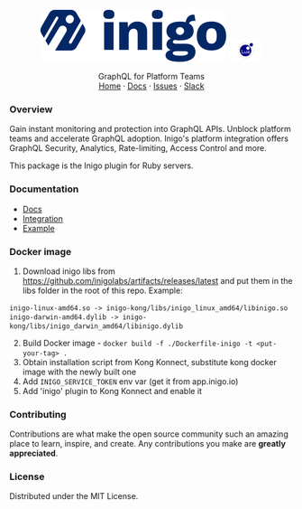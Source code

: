<br />
<div align="center">
  <img src="./assets/inigo.svg">
  <img height="40" src="./assets/lua.svg">
  <p align="center">
    GraphQL for Platform Teams
    <br />
    <a href="https://inigo.io">Home</a>
    ·
    <a href="https://docs.inigo.io/">Docs</a>
    ·
    <a href="https://github.com/inigolabs/inigo-kong/issues">Issues</a>
    ·
    <a href="https://slack.inigo.io/">Slack</a>
  </p>
</div>

### Overview
Gain instant monitoring and protection into GraphQL APIs. Unblock platform teams and accelerate GraphQL adoption.
Inigo's platform integration offers GraphQL Security, Analytics, Rate-limiting, Access Control and more.

This package is the Inigo plugin for Ruby servers.

### Documentation
* [Docs](https://docs.inigo.io/)
* [Integration](https://docs.inigo.io/product/agent_installation/kong)
* [Example](https://github.com/inigolabs/inigo-rb/tree/master/kong)

### Docker image

1. Download inigo libs from https://github.com/inigolabs/artifacts/releases/latest and put them in the libs folder in the root of this repo. Example:

```
inigo-linux-amd64.so -> inigo-kong/libs/inigo_linux_amd64/libinigo.so
inigo-darwin-amd64.dylib -> inigo-kong/libs/inigo_darwin_amd64/libinigo.dylib
```

2. Build Docker image - ```docker build -f ./Dockerfile-inigo -t <put-your-tag> .```
3. Obtain installation script from Kong Konnect, substitute kong docker image with the newly built one
4. Add `INIGO_SERVICE_TOKEN` env var (get it from app.inigo.io)
5. Add 'inigo' plugin to Kong Konnect and enable it

### Contributing
Contributions are what make the open source community such an amazing place to learn, inspire, and create. Any contributions you make are **greatly appreciated**.

### License
Distributed under the MIT License.

